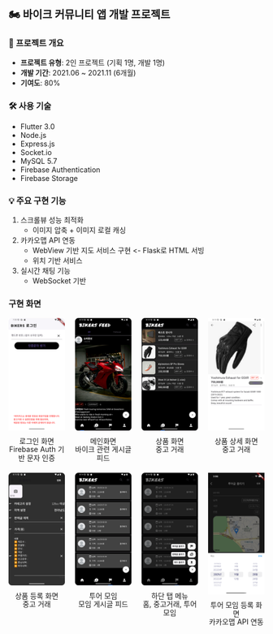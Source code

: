 ## 🏍 바이크 커뮤니티 앱 개발 프로젝트

### 📝 프로젝트 개요
- **프로젝트 유형**: 2인 프로젝트 (기획 1명, 개발 1명)
- **개발 기간**: 2021.06 ~ 2021.11 (6개월)
- **기여도**: 80%

### 🛠 사용 기술
- Flutter 3.0
- Node.js
- Express.js
- Socket.io
- MySQL 5.7
- Firebase Authentication
- Firebase Storage

### 💡 주요 구현 기능
1. 스크롤뷰 성능 최적화
    - 이미지 압축 + 이미지 로컬 캐싱
2. 카카오맵 API 연동
    - WebView 기반 지도 서비스 구현 <- Flask로 HTML 서빙
    - 위치 기반 서비스
3. 실시간 채팅 기능
    - WebSocket 기반

### 구현 화면
<div align="center">
  <div style="display: grid; grid-template-columns: repeat(4, 1fr); gap: 20px; margin-bottom: 40px;">
    <div style="text-align: center">
      <img src="img/login.png" width="150" />
      <p style="max-width: 150px; margin: 10px auto; height: 40px; line-height: 1.2">
        로그인 화면<br/>Firebase Auth 기반 문자 인증
      </p>
    </div>
    <div style="text-align: center">
      <img src="img/feed.png" width="150" />
      <p style="max-width: 150px; margin: 10px auto; height: 40px; line-height: 1.2">
        메인화면<br/>바이크 관련 게시글 피드
      </p>
    </div>
    <div style="text-align: center">
      <img src="img/goods_post.png" width="150" />
      <p style="max-width: 150px; margin: 10px auto; height: 40px; line-height: 1.2">
        상품 화면<br/>중고 거래
      </p>
    </div>
    <div style="text-align: center">
      <img src="img/goods_detail.png" width="150" />
      <p style="max-width: 150px; margin: 10px auto; height: 40px; line-height: 1.2">
        상품 상세 화면<br/>중고 거래
      </p>
    </div>
    <div style="text-align: center">
      <img src="img/new_goods.png" width="150" />
      <p style="max-width: 150px; margin: 10px auto; height: 40px; line-height: 1.2">
        상품 등록 화면<br/>중고 거래
      </p>
    </div>
    <div style="text-align: center">
      <img src="img/tour_post.png" width="150" />
      <p style="max-width: 150px; margin: 10px auto; height: 40px; line-height: 1.2">
        투어 모임<br/>모임 게시글 피드
      </p>
    </div>
    <div style="text-align: center">
      <img src="img/bottom_toggle.png" width="150" />
      <p style="max-width: 150px; margin: 10px auto; height: 40px; line-height: 1.2">
        하단 탭 메뉴<br/>홈, 중고거래, 투어모임
      </p>
    </div>
    <div style="text-align: center">
      <img src="img/new_tour.png" width="150" />
      <p style="max-width: 150px; margin: 10px auto; height: 40px; line-height: 1.2">
        투어 모임 등록 화면<br/>카카오맵 API 연동
      </p>
    </div>
  </div>
</div>


